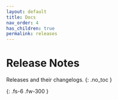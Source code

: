 ```yaml
---
layout: default
title: Docs
nav_order: 4
has_children: true
permalink: releases
---
```


# Release Notes
Releases and their changelogs. 
{: .no_toc }

{: .fs-6 .fw-300 }